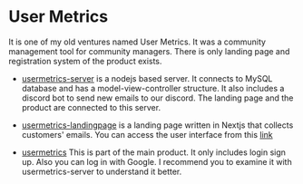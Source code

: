 # User Metrics

It is one of my old ventures named User Metrics. It was a community management tool for community managers. There is only landing page and registration system of the product exists.

- [usermetrics-server](https://github.com/DogukanTopcu/usermetrics/tree/master/usermetrics-server) is a nodejs based server. It connects to MySQL database and has a model-view-controller structure. It also includes a discord bot to send new emails to our discord. The landing page and the product are connected to this server.

- [usermetrics-landingpage](https://github.com/DogukanTopcu/usermetrics/tree/master/usermetrics-landingpage) is a landing page written in Nextjs that collects customers' emails.
You can access the user interface from this [link](https://usermetrics.vercel.app/)

- [usermetrics](https://github.com/DogukanTopcu/usermetrics/tree/master/usermetrics) This is part of the main product. It only includes login sign up. Also you can log in with Google. I recommend you to examine it with usermetrics-server to understand it better.
